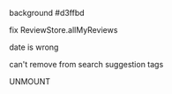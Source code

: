 <!-- like function? -->


background #d3ffbd

fix ReviewStore.allMyReviews


date is wrong

can't remove from search suggestion tags


UNMOUNT
